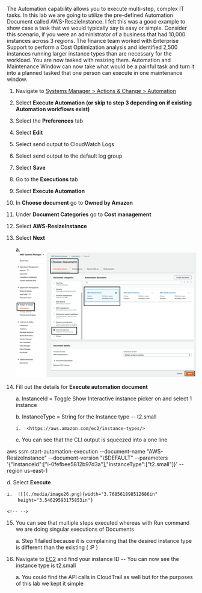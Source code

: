 The Automation capability allows you to execute multi-step, complex IT
tasks. In this lab we are going to utilize the pre-defined Automation
Document called AWS-ReszieInstance. I felt this was a good example to
show case a task that we would typically say is easy or simple. Consider
this scenario, if you were an administrator of a business that had
10,000 instances across 3 regions. The finance team worked with
Enterprise Support to perform a Cost Optimization analysis and
identified 2,500 instances running larger instance types than are
necessary for the workload. You are now tasked with resizing them.
Automation and Maintenance Window can now take what would be a painful
task and turn it into a planned tasked that one person can execute in
one maintenance window.

1.  Navigate to [Systems Manager \> Actions & Change \>
    Automation](https://console.aws.amazon.com/systems-manager/automation)

2.  Select **Execute Automation (or skip to step 3 depending on if
    existing Automation workflows exist)**

3.  Select the **Preferences** tab

4.  Select **Edit**

5.  Select send output to CloudWatch Logs

6.  Select send output to the default log group

7.  Select **Save**

8.  Go to the **Executions** tab

9.  Select **Execute Automation**

10. In **Choose document** go to **Owned by Amazon**

11. Under **Document Categories** go to **Cost management**

12. Select **AWS-ResizeInstance**

13. Select **Next**

    a.  ![](./media/image25.png)

14. Fill out the details for **Execute automation document**

    a.  InstanceId = Toggle Show Interactive instance picker on and
        select 1 instance

    b.  InstanceType = String for the Instance type -- t2.small

        i.  <https://aws.amazon.com/ec2/instance-types/>

    c.  You can see that the CLI output is squeezed into a one line

aws ssm start-automation-execution \--document-name
\"AWS-ResizeInstance\" \--document-version \"\\\$DEFAULT\" \--parameters
\'{\"InstanceId\":\[\"i-0fefbee5812b97d3a\"\],\"InstanceType\":\[\"t2.small\"\]}\'
\--region us-east-1

d.  Select **Execute**

    i.  ![](./media/image26.png){width="3.768561898512686in"
        height="3.54629593175853in"}

```{=html}
<!-- -->
```
15. You can see that multiple steps executed whereas with Run command we
    are doing singular executions of Documents

    a.  Step 1 failed because it is complaining that the desired
        instance type is different than the existing ( :P )

16. Navigate to [EC2](https://console.aws.amazon.com/ec2/v2) and find
    your instance ID -- You can now see the instance type is t2.small

    a.  You could find the API calls in CloudTrail as well but for the
        purposes of this lab we kept it simple